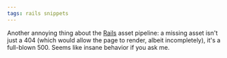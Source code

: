 ```yaml
---
tags: rails snippets
---
```


Another annoying thing about the [Rails](/wiki/Rails) asset pipeline: a missing asset isn't just a 404 (which would allow the page to render, albeit incompletely), it's a full-blown 500. Seems like insane behavior if you ask me.
